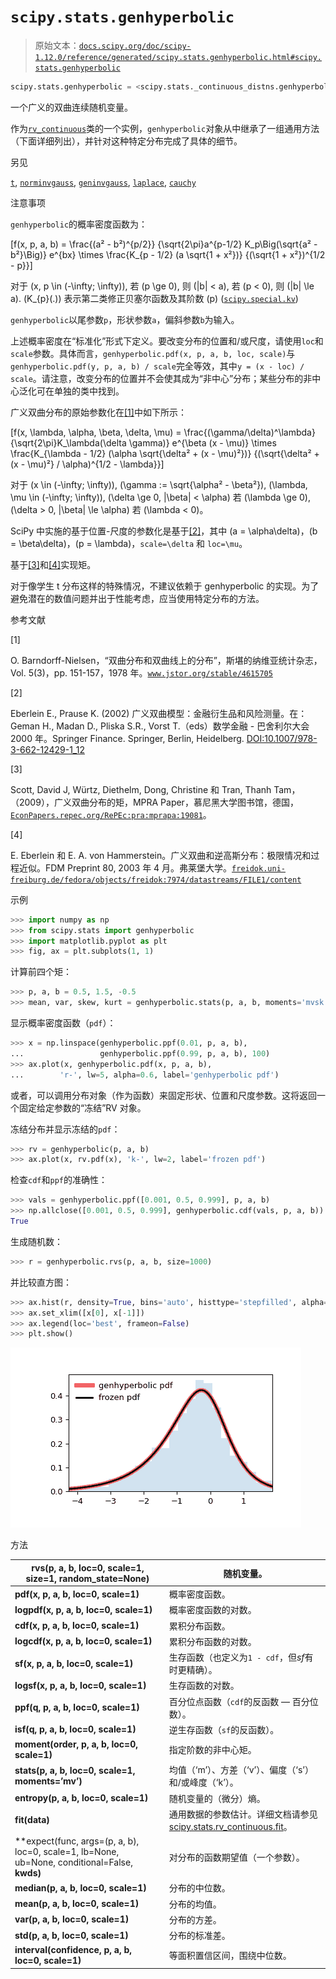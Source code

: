 # `scipy.stats.genhyperbolic`

> 原始文本：[`docs.scipy.org/doc/scipy-1.12.0/reference/generated/scipy.stats.genhyperbolic.html#scipy.stats.genhyperbolic`](https://docs.scipy.org/doc/scipy-1.12.0/reference/generated/scipy.stats.genhyperbolic.html#scipy.stats.genhyperbolic)

```py
scipy.stats.genhyperbolic = <scipy.stats._continuous_distns.genhyperbolic_gen object>
```

一个广义的双曲连续随机变量。

作为[`rv_continuous`](https://docs.scipy.org/doc/scipy-1.12.0/reference/generated/scipy.stats.rv_continuous.html#scipy.stats.rv_continuous)类的一个实例，`genhyperbolic`对象从中继承了一组通用方法（下面详细列出），并针对这种特定分布完成了具体的细节。

另见

[`t`](https://docs.scipy.org/doc/scipy-1.12.0/reference/generated/scipy.stats.t.html#scipy.stats.t), [`norminvgauss`](https://docs.scipy.org/doc/scipy-1.12.0/reference/generated/scipy.stats.norminvgauss.html#scipy.stats.norminvgauss), [`geninvgauss`](https://docs.scipy.org/doc/scipy-1.12.0/reference/generated/scipy.stats.geninvgauss.html#scipy.stats.geninvgauss), [`laplace`](https://docs.scipy.org/doc/scipy-1.12.0/reference/generated/scipy.stats.laplace.html#scipy.stats.laplace), [`cauchy`](https://docs.scipy.org/doc/scipy-1.12.0/reference/generated/scipy.stats.cauchy.html#scipy.stats.cauchy)

注意事项

`genhyperbolic`的概率密度函数为：

\[f(x, p, a, b) = \frac{(a² - b²)^{p/2}} {\sqrt{2\pi}a^{p-1/2} K_p\Big(\sqrt{a² - b²}\Big)} e^{bx} \times \frac{K_{p - 1/2} (a \sqrt{1 + x²})} {(\sqrt{1 + x²})^{1/2 - p}}\]

对于 \(x, p \in (-\infty; \infty)\), 若 \(p \ge 0\), 则 \(|b| < a\), 若 \(p < 0\), 则 \(|b| \le a\). \(K_{p}(.)\) 表示第二类修正贝塞尔函数及其阶数 \(p\) ([`scipy.special.kv`](https://docs.scipy.org/doc/scipy-1.12.0/reference/generated/scipy.special.kv.html#scipy.special.kv))

`genhyperbolic`以尾参数`p`，形状参数`a`，偏斜参数`b`为输入。

上述概率密度在“标准化”形式下定义。要改变分布的位置和/或尺度，请使用`loc`和`scale`参数。具体而言，`genhyperbolic.pdf(x, p, a, b, loc, scale)`与`genhyperbolic.pdf(y, p, a, b) / scale`完全等效，其中`y = (x - loc) / scale`。请注意，改变分布的位置并不会使其成为“非中心”分布；某些分布的非中心泛化可在单独的类中找到。

广义双曲分布的原始参数化在[[1]](#rc28944e415b6-1)中如下所示：

\[f(x, \lambda, \alpha, \beta, \delta, \mu) = \frac{(\gamma/\delta)^\lambda}{\sqrt{2\pi}K_\lambda(\delta \gamma)} e^{\beta (x - \mu)} \times \frac{K_{\lambda - 1/2} (\alpha \sqrt{\delta² + (x - \mu)²})} {(\sqrt{\delta² + (x - \mu)²} / \alpha)^{1/2 - \lambda}}\]

对于 \(x \in (-\infty; \infty)\), \(\gamma := \sqrt{\alpha² - \beta²}\), \(\lambda, \mu \in (-\infty; \infty)\), \(\delta \ge 0, |\beta| < \alpha\) 若 \(\lambda \ge 0\), \(\delta > 0, |\beta| \le \alpha\) 若 \(\lambda < 0\)。

SciPy 中实施的基于位置-尺度的参数化是基于[[2]](#rc28944e415b6-2)，其中 \(a = \alpha\delta\)，\(b = \beta\delta\)，\(p = \lambda\)，`scale=\delta` 和 `loc=\mu`。

基于[[3]](#rc28944e415b6-3)和[[4]](#rc28944e415b6-4)实现矩。

对于像学生 t 分布这样的特殊情况，不建议依赖于 genhyperbolic 的实现。为了避免潜在的数值问题并出于性能考虑，应当使用特定分布的方法。

参考文献

[1]

O. Barndorff-Nielsen，“双曲分布和双曲线上的分布”，斯堪的纳维亚统计杂志，Vol. 5(3)，pp. 151-157，1978 年。[`www.jstor.org/stable/4615705`](https://www.jstor.org/stable/4615705)

[2]

Eberlein E., Prause K. (2002) 广义双曲模型：金融衍生品和风险测量。在：Geman H., Madan D., Pliska S.R., Vorst T.（eds）数学金融 - 巴舍利尔大会 2000 年。Springer Finance. Springer, Berlin, Heidelberg. [DOI:10.1007/978-3-662-12429-1_12](https://doi.org/10.1007/978-3-662-12429-1_12)

[3]

Scott, David J, Würtz, Diethelm, Dong, Christine 和 Tran, Thanh Tam，（2009），广义双曲分布的矩，MPRA Paper，慕尼黑大学图书馆，德国，[`EconPapers.repec.org/RePEc:pra:mprapa:19081`](https://EconPapers.repec.org/RePEc:pra:mprapa:19081)。

[4]

E. Eberlein 和 E. A. von Hammerstein。广义双曲和逆高斯分布：极限情况和过程近似。FDM Preprint 80, 2003 年 4 月。弗莱堡大学。[`freidok.uni-freiburg.de/fedora/objects/freidok:7974/datastreams/FILE1/content`](https://freidok.uni-freiburg.de/fedora/objects/freidok:7974/datastreams/FILE1/content)

示例

```py
>>> import numpy as np
>>> from scipy.stats import genhyperbolic
>>> import matplotlib.pyplot as plt
>>> fig, ax = plt.subplots(1, 1) 
```

计算前四个矩：

```py
>>> p, a, b = 0.5, 1.5, -0.5
>>> mean, var, skew, kurt = genhyperbolic.stats(p, a, b, moments='mvsk') 
```

显示概率密度函数（`pdf`）：

```py
>>> x = np.linspace(genhyperbolic.ppf(0.01, p, a, b),
...                 genhyperbolic.ppf(0.99, p, a, b), 100)
>>> ax.plot(x, genhyperbolic.pdf(x, p, a, b),
...        'r-', lw=5, alpha=0.6, label='genhyperbolic pdf') 
```

或者，可以调用分布对象（作为函数）来固定形状、位置和尺度参数。这将返回一个固定给定参数的“冻结”RV 对象。

冻结分布并显示冻结的`pdf`：

```py
>>> rv = genhyperbolic(p, a, b)
>>> ax.plot(x, rv.pdf(x), 'k-', lw=2, label='frozen pdf') 
```

检查`cdf`和`ppf`的准确性：

```py
>>> vals = genhyperbolic.ppf([0.001, 0.5, 0.999], p, a, b)
>>> np.allclose([0.001, 0.5, 0.999], genhyperbolic.cdf(vals, p, a, b))
True 
```

生成随机数：

```py
>>> r = genhyperbolic.rvs(p, a, b, size=1000) 
```

并比较直方图：

```py
>>> ax.hist(r, density=True, bins='auto', histtype='stepfilled', alpha=0.2)
>>> ax.set_xlim([x[0], x[-1]])
>>> ax.legend(loc='best', frameon=False)
>>> plt.show() 
```

![../../_images/scipy-stats-genhyperbolic-1.png](img/6d5dcf50fbbf7c04b2e8e8760943f781.png)

方法

| **rvs(p, a, b, loc=0, scale=1, size=1, random_state=None)** | 随机变量。 |
| --- | --- |
| **pdf(x, p, a, b, loc=0, scale=1)** | 概率密度函数。 |
| **logpdf(x, p, a, b, loc=0, scale=1)** | 概率密度函数的对数。 |
| **cdf(x, p, a, b, loc=0, scale=1)** | 累积分布函数。 |
| **logcdf(x, p, a, b, loc=0, scale=1)** | 累积分布函数的对数。 |
| **sf(x, p, a, b, loc=0, scale=1)** | 生存函数（也定义为`1 - cdf`，但*sf*有时更精确）。 |
| **logsf(x, p, a, b, loc=0, scale=1)** | 生存函数的对数。 |
| **ppf(q, p, a, b, loc=0, scale=1)** | 百分位点函数（`cdf`的反函数 — 百分位数）。 |
| **isf(q, p, a, b, loc=0, scale=1)** | 逆生存函数（`sf`的反函数）。 |
| **moment(order, p, a, b, loc=0, scale=1)** | 指定阶数的非中心矩。 |
| **stats(p, a, b, loc=0, scale=1, moments=’mv’)** | 均值（‘m’）、方差（‘v’）、偏度（‘s’）和/或峰度（‘k’）。 |
| **entropy(p, a, b, loc=0, scale=1)** | 随机变量的（微分）熵。 |
| **fit(data)** | 通用数据的参数估计。详细文档请参见 [scipy.stats.rv_continuous.fit](https://docs.scipy.org/doc/scipy/reference/generated/scipy.stats.rv_continuous.fit.html#scipy.stats.rv_continuous.fit)。 |
| **expect(func, args=(p, a, b), loc=0, scale=1, lb=None, ub=None, conditional=False, **kwds)** | 对分布的函数期望值（一个参数）。 |
| **median(p, a, b, loc=0, scale=1)** | 分布的中位数。 |
| **mean(p, a, b, loc=0, scale=1)** | 分布的均值。 |
| **var(p, a, b, loc=0, scale=1)** | 分布的方差。 |
| **std(p, a, b, loc=0, scale=1)** | 分布的标准差。 |
| **interval(confidence, p, a, b, loc=0, scale=1)** | 等面积置信区间，围绕中位数。 |
